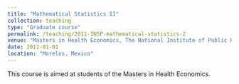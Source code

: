 ```yaml
---
title: "Mathematical Statistics II"
collection: teaching
type: "Graduate course"
permalink: /teaching/2011-INSP-mathematical-statistics-2
venue: "Masters in Health Economics, The National Institute of Public Health of Mexico (INSP)"
date: 2011-01-01
location: "Morelos, Mexico"
---
```


This course is aimed at students of the Masters in Health Economics.
